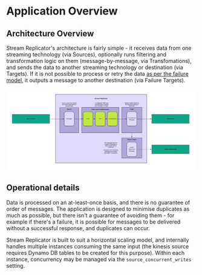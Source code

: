 # Application Overview

## Architecture Overview

Stream Replicator's architecture is fairly simple - it receives data from one streaming technology (via Sources), optionally runs filtering and transformation logic on them (message-by-message, via Transfomations), and sends the data to another streaming technology or destination (via Targets). If it is not possible to process or retry the data [as per the failure model](./failure-model.md), it outputs a message to another destination (via Failure Targets).

![draft_architecture](../assets/draft_sr_architecture.jpg)

## Operational details

Data is processed on an at-least-once basis, and there is no guarantee of order of messages. The application is designed to minimise duplicates as much as possible, but there isn't a guarantee of avoiding them - for example if there's a failure, it is possible for messages to be delivered without a successful response, and duplicates can occur. 

Stream Replicator is built to suit a horizontal scaling model, and internally handles multiple instances consuming the same input (the kinesis source requires Dynamo DB tables to be created for this purpose). Within each instance, concurrency may be managed via the `source_concurrent_writes` setting.